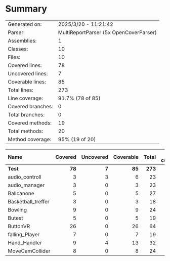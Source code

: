 ﻿# Summary
|||
|:---|:---|
| Generated on: | 2025/3/20 - 11:21:42 |
| Parser: | MultiReportParser (5x OpenCoverParser) |
| Assemblies: | 1 |
| Classes: | 10 |
| Files: | 10 |
| Covered lines: | 78 |
| Uncovered lines: | 7 |
| Coverable lines: | 85 |
| Total lines: | 273 |
| Line coverage: | 91.7% (78 of 85) |
| Covered branches: | 0 |
| Total branches: | 0 |
| Covered methods: | 19 |
| Total methods: | 20 |
| Method coverage: | 95% (19 of 20) |

|**Name**|**Covered**|**Uncovered**|**Coverable**|**Total**|**Line coverage**|**Covered**|**Total**|**Branch coverage**|**Covered**|**Total**|**Method coverage**|
|:---|---:|---:|---:|---:|---:|---:|---:|---:|---:|---:|---:|
|**Test**|**78**|**7**|**85**|**273**|**91.7%**|**0**|**0**|****|**19**|**20**|**95%**|
|audio_controll|3|3|6|23|50%|0|0||1|2|50%|
|audio_manager|3|0|3|23|100%|0|0||1|1|100%|
|Ballcanone|5|0|5|27|100%|0|0||2|2|100%|
|Basketball_treffer|3|0|3|18|100%|0|0||1|1|100%|
|Bowling|9|0|9|24|100%|0|0||2|2|100%|
|Butest|5|0|5|19|100%|0|0||2|2|100%|
|ButtonVR|26|0|26|64|100%|0|0||4|4|100%|
|falling_Player|7|0|7|19|100%|0|0||2|2|100%|
|Hand_Handler|9|4|13|32|69.2%|0|0||2|2|100%|
|MoveCamCollider|8|0|8|24|100%|0|0||2|2|100%|
